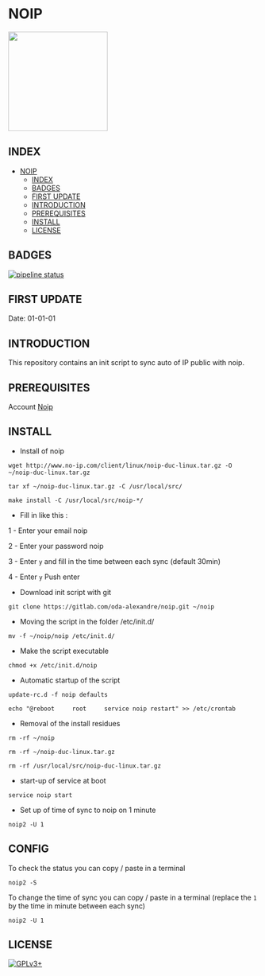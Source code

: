 # NOIP

<img src="https://assets.gitlab-static.net/uploads/-/system/project/avatar/12904460/noip250px.jpg" width="200" height="200"/>


## INDEX

- [NOIP](#noip)
  - [INDEX](#index)
  - [BADGES](#badges)
  - [FIRST UPDATE](#first-update)
  - [INTRODUCTION](#introduction)
  - [PREREQUISITES](#prerequisites)
  - [INSTALL](#install)
  - [LICENSE](#license)


## BADGES

[![pipeline status](https://gitlab.com/oda-alexandre/noip/badges/master/pipeline.svg)](https://gitlab.com/oda-alexandre/noip/commits/master)


## FIRST UPDATE

Date: 01-01-01


## INTRODUCTION

This repository contains an init script to sync auto of IP public with noip.


## PREREQUISITES

Account [Noip](https://www.noip.com/)


## INSTALL

- Install of noip

```wget http://www.no-ip.com/client/linux/noip-duc-linux.tar.gz -O ~/noip-duc-linux.tar.gz```

```tar xf ~/noip-duc-linux.tar.gz -C /usr/local/src/```

```make install -C /usr/local/src/noip-*/```

- Fill in like this :

1 - Enter your email noip

2 - Enter your password noip

3 - Enter `y` and fill in the time between each sync (default 30min)

4 - Enter `y` Push enter

- Download init script with git

```git clone https://gitlab.com/oda-alexandre/noip.git ~/noip```

- Moving the script in the folder /etc/init.d/

```mv -f ~/noip/noip /etc/init.d/```

- Make the script executable

```chmod +x /etc/init.d/noip```

- Automatic startup of the script

```update-rc.d -f noip defaults```

```echo "@reboot     root     service noip restart" >> /etc/crontab```

- Removal of the install residues

```rm -rf ~/noip```

```rm -rf ~/noip-duc-linux.tar.gz```

```rm -rf /usr/local/src/noip-duc-linux.tar.gz```

- start-up of service at boot

```service noip start```

- Set up of time of sync to noip on 1 minute

```noip2 -U 1```


## CONFIG

To check the status you can copy / paste in a terminal

```noip2 -S```

To change the time of sync you can copy / paste in a terminal (replace the `1` by the time in minute between each sync)

```noip2 -U 1```


## LICENSE

[![GPLv3+](http://gplv3.fsf.org/gplv3-127x51.png)](https://gitlab.com/oda-alexandre/noip/blob/master/LICENSE)

